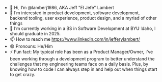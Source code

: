 - 👋 Hi, I’m @lamberj1986, AKA Jeff "El Jefe" Lambert
- 👀 I’m interested in product development, software development, backend tooling, user experience, product design, and a myriad of other things
- 🌱 I’m currently working in a BS in Software Development at BYU Idaho, I should graduate in 2025.
- 📫 How to reach me https://www.linkedin.com/in/jefferylambert/
- 😄 Pronouns: He/Him
- ⚡ Fun fact: My typical role has been as a Product Manager/Owner, I've been working through a development program to better understand the challenges that my engineering teams face on a daily basis. Plus, by knowing how to code I can always step in and help out when things start to get crazy.

<!---
lamberj1986/lamberj1986 is a ✨ special ✨ repository because its `README.md` (this file) appears on your GitHub profile.
You can click the Preview link to take a look at your changes.
--->

